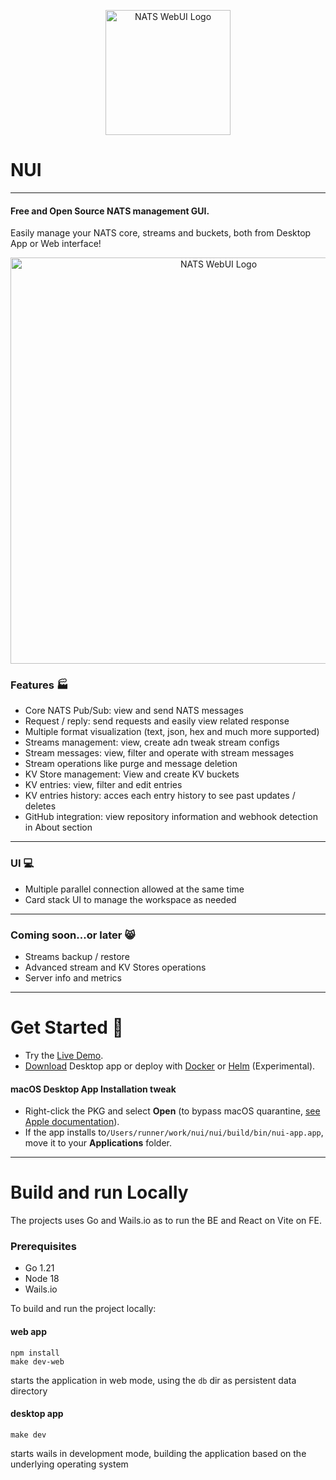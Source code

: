<p align="center">
  <img width=200px src=https://github.com/nats-nui/nui/assets/22039194/626b87c8-66ba-433c-8785-dc934b61cbe2" alt="NATS WebUI Logo"/> 
</p>

# NUI
---
#### Free and Open Source NATS management GUI.
Easily manage your NATS core, streams and buckets, both from Desktop App or Web interface!

<p align="center">
  <img width=650px src="https://github.com/nats-nui/nui/assets/22039194/9a0221e4-b63c-4964-ad89-1fd6d9d54424" alt="NATS WebUI Logo"/> 
</p>



### Features :factory:

- Core NATS Pub/Sub: view and send NATS messages
- Request / reply: send requests and easily view related response
- Multiple format visualization (text, json, hex and much more supported)
- Streams management: view, create adn tweak stream configs
- Stream messages: view, filter and operate with stream messages
- Stream operations like purge and message deletion
- KV Store management: View and create KV buckets
- KV entries: view, filter and edit entries
- KV entries history: acces each entry history to see past updates / deletes
- GitHub integration: view repository information and webhook detection in About section
---
### UI :computer:

- Multiple parallel connection allowed at the same time
- Card stack UI to manage the workspace as needed

---
### Coming soon...or later 😸

- Streams backup / restore
- Advanced stream and KV Stores operations
- Server info and metrics

---
# Get Started 🚀
- Try the [Live Demo](https://natsnui.app/demo/).
- [Download](https://natsnui.app/downloads/) Desktop app or deploy with [Docker](https://natsnui.app/downloads/#deploying-with-docker) or [Helm](https://github.com/nats-nui/k8s) (Experimental).

#### macOS Desktop App Installation tweak
- Right-click the PKG and select **Open** (to bypass macOS quarantine, [see Apple documentation](https://support.apple.com/guide/mac-help/open-a-mac-app-from-an-unknown-developer-mh40616/mac)).
- If the app installs to`/Users/runner/work/nui/nui/build/bin/nui-app.app`, move it to your **Applications** folder.
---

# Build and run Locally
The projects uses Go and Wails.io as to run the BE and React on Vite on FE.

### Prerequisites
- Go 1.21
- Node 18
- Wails.io

To build and run the project locally:

#### web app
```
npm install
make dev-web
```
starts the application in web mode, using the `db` dir as persistent data directory

#### desktop app
```
make dev
```
starts wails in development mode, building the application based on the underlying operating system

